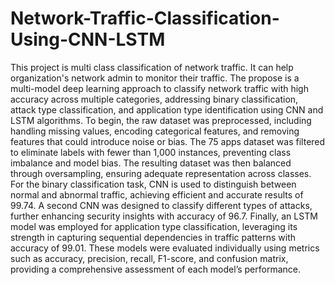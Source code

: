 # Network-Traffic-Classification-Using-CNN-LSTM
This project is multi class classification of network traffic. It can help organization's network admin to monitor their traffic.
The propose is a multi-model deep learning approach to classify network traffic with high accuracy across multiple categories, addressing binary classification, attack type classification, and application type identification using CNN and LSTM algorithms. To begin, the raw dataset was preprocessed, including handling missing values, encoding categorical features, and removing features that could introduce noise or bias. The 75 apps dataset was filtered to eliminate labels with fewer than 1,000 instances, preventing class imbalance and model bias. The resulting dataset was then balanced through oversampling, ensuring adequate representation across classes. For the binary classification task, CNN is used to distinguish between normal and abnormal traffic, achieving efficient and accurate results of 99.74. A second CNN was designed to classify different types of attacks, further enhancing security insights with accuracy of 96.7. Finally, an LSTM model was employed for application type classification, leveraging its strength in capturing sequential dependencies in traffic patterns with accuracy of 99.01. These models were evaluated individually using metrics such as accuracy, precision, recall, F1-score, and confusion matrix, providing a comprehensive assessment of each model’s performance.
